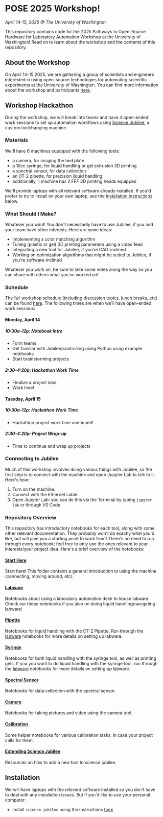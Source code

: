 # POSE 2025 Workshop!
*April 14-15, 2025 @ The University of Washington*


This repository contains code for the 2025 Pathways to Open-Source Hardware for Laboratory Automation Workshop at the University of Washington! Read on to learn about the workshop and the contents of this repository.

## About the Workshop
On April 14-15 2025, we are gathering a group of scientists and engineers interested in using open-source technologies for automating scientific experiments at the University of Washington. You can find more information about the workshop and participants [here](https://depts.washington.edu/machines/scienceautomation/).

## Workshop Hackathon
During the workshop, we will break into teams and have 4 open-ended work sessions to set up automation workflows using [Science Jubilee](https://science-jubilee.readthedocs.io/en/latest/), a custom toolchanging machine. 

### Materials
We'll have 6 machines equipped with the following tools:

- a camera, for imaging the bed plate
- a 10cc syringe, for liquid handling or gel extrusion 3D printing
- a spectral sensor, for data collection
- an OT-2 pipette, for precision liquid handling
- additionally, 1 machine has 2 FFF 3D printing heads equipped

We'll provide laptops with all relevant software already installed. If you'd prefer to try to install on your own laptop, see the [installation instructions](#installation) below.

### What Should I Make?
Whatever you want! You don't necessarily have to use Jubilee, if you and your team have other interests. Here are some ideas:

- Implementing a color matching algorithm
- Tuning (plastic or gel) 3D printing parameters using a video feed
- Integrating a new tool for Jubilee, if you're CAD-inclined
- Working on optimization algorithms that might be suited to Jubilee, if you're software-inclined

Whatever you work on, be sure to take some notes along the way so you can share with others what you've worked on! 

### Schedule
The full workshop schedule (including discussion topics, lunch breaks, etc) can be found [here](https://depts.washington.edu/machines/scienceautomation/). The following times are when we'll have open-ended work sessions:

#### Monday, April 14
##### 10:30a-12p: Notebook Intro
- Form teams
- Get familiar with Jubilee/controlling using Python using example notebooks
- Start brainstorming projects

##### 2:30-4:20p: Hackathon Work Time
- Finalize a project idea
- Work time!

#### Tuesday, April 15
##### 10:30a-12p: Hackathon Work Time
- Hackathon project work time continued!

##### 2:30-4:20p: Project Wrap-up
- Time to continue and wrap up projects

### Connecting to Jubilee
Much of this workshop involves doing various things with Jubilee, so the first step is to connect with the machine and open Jupyter Lab to talk to it. Here's how:

1. Turn on the machine.
2. Connect with the Ethernet cable.
3. Open Jupyter Lab: you can do this via the Terminal by typing `jupyter lab` or through VS Code.

### Repository Overview
This repository has introductory notebooks for each tool, along with some other relevant documentation.  They probably won't do exactly what you'd like, but will give you a starting point to work from! There's no need to run through every notebook; feel free to only use the ones relevant to your interests/your project idea. Here's a brief overview of the notebooks:

#### [Start Here](./start-here/)
Start here! This folder contains a general introduction to using the machine (connecting, moving around, etc).

#### [Labware](./labware/)
Notebooks about using a laboratory automation deck to house labware. Check our these notebooks if you plan on doing liquid handling/navigating labware!

#### [Pipette](./pipette/)
Notebooks for liquid handling with the OT-2 Pipette. Run through the [labware](#labware) notebooks for more details on setting up labware.

#### [Syringe](./syringe/)
Notebooks for both liquid handling with the syringe tool, as well as printing gels. If you you want to do liquid handling with the syringe tool, run through the [labware](#labware) notebooks for more details on setting up labware.

#### [Spectral Sensor](./spectral-sensor/)
Notebooks for data collection with the spectral sensor.

#### [Camera](./camera/)
Notebooks for taking pictures and video using the camera tool.

#### [Calibration](./calibration/)
Some helper notebooks for various calibration tasks, in case your project calls for them.

#### [Extending Science Jubilee](./extending-science-jubilee/)
Resources on how to add a new tool to science jubilee.


## Installation
We will have laptops with the relevent software installed so you don't have to deal with any installation issues. But if you'd like to use your personal computer:

- Install `science-jubilee` using the instructions [here](https://science-jubilee.readthedocs.io/en/latest/getting_started/installation.html#installation)
